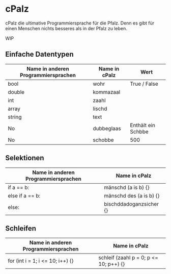 # cPalz

cPalz die ultimative Programmiersprache für die Pfalz. Denn es gibt für einen Menschen nichts besseres als in der Pfalz zu leben.

WIP

## Einfache Datentypen
|Name in anderen Programmiersprachen |Name in cPalz| Wert|
|--------|--------|--------|
|  bool  |    wohr    | True / False |
|  double  |    kommazaal    |  |
|  int  |    zaahl    |  |
|  array  |    lischd    |  |
|  string  |    text    |  |
|  No  |    dubbeglaas    | Enthält ein Schbbe |
|  No  |    schobbe    | 500 |

## Selektionen
|Name in anderen Programmiersprachen |Name in cPalz|
|--------|--------|
|  if a == b:  |    mänschd (a is b) {}    |
|  else if a == b:  |    mänschd des (a is b) {}    |
|  else:  |    bischddadoganzsicher {}    |

## Schleifen
|Name in anderen Programmiersprachen |Name in cPalz|
|--------|--------|
|  for (int i = 1; i <= 10; i++) {}  |    schleif (zaahl p = 0; p <= 10; p++) {}    |
